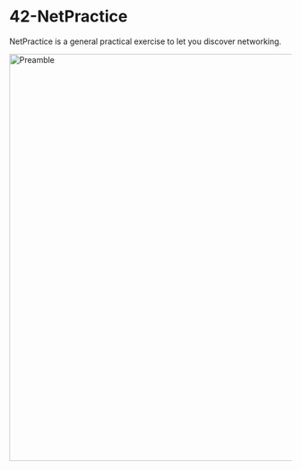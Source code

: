 # 42-NetPractice
NetPractice is a general practical exercise to let you discover networking.

<img width="726" alt="Preamble" src="https://user-images.githubusercontent.com/97880185/211422027-874250ac-aac1-4100-a5ae-dab275c34c31.png">
